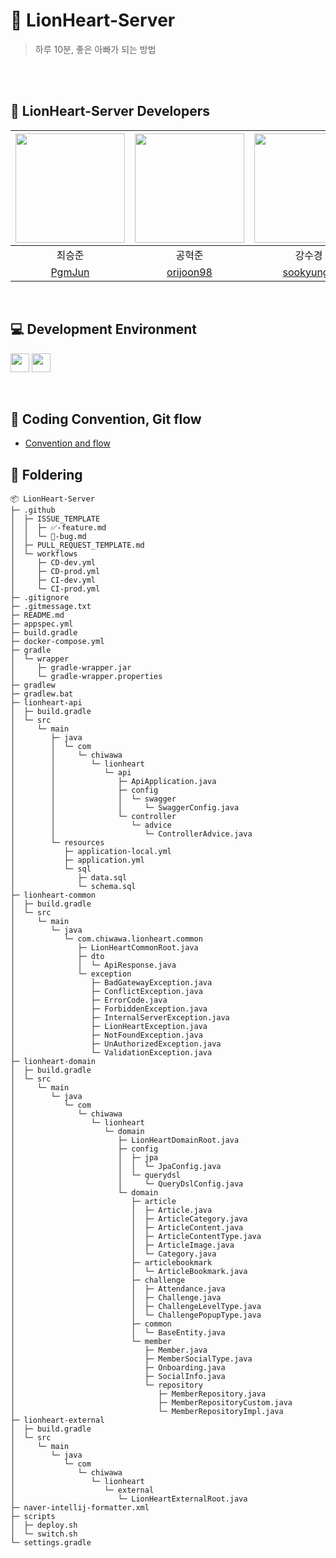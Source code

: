 # 🦁 LionHeart-Server

> 하루 10분, 좋은 아빠가 되는 방법


<br><br>
##  🍎 LionHeart-Server Developers



<img src="https://github.com/gosopt-LionHeart/LionHeart-Server/assets/64000241/08381e4c-15b5-42b9-8ffc-1e887e688f16" width="175"> | <img src="https://github.com/gosopt-LionHeart/LionHeart-Server/assets/64000241/08381e4c-15b5-42b9-8ffc-1e887e688f16" width="175"> | <img src="https://github.com/gosopt-LionHeart/LionHeart-Server/assets/64000241/08381e4c-15b5-42b9-8ffc-1e887e688f16" width="175"> |
:---------:|:----------:|:---------:|
최승준 | 공혁준 | 강수경 | 
[PgmJun](https://github.com/PgmJun) | [orijoon98](https://github.com/orijoon98) | [sookyungg](https://github.com/sookyungg) | 
<br>


## 💻 Development Environment

<img src ="https://img.shields.io/badge/spring-2.7.13-green?logo=spring" height="30"> <img src ="https://img.shields.io/badge/JAVA-11-white?logo=java" height="30"> 




<br>

## 📝 Coding Convention, Git flow
- [Convention and flow](https://www.notion.so/efe35fa22c0044b4bd4c0dd5ff014d04?pvs=4)


## 📒 Foldering

```
📦 LionHeart-Server
├─ .github
│  ├─ ISSUE_TEMPLATE
│  │  ├─ ✅-feature.md
│  │  └─ 🐞-bug.md
│  ├─ PULL_REQUEST_TEMPLATE.md
│  └─ workflows
│     ├─ CD-dev.yml
│     ├─ CD-prod.yml
│     ├─ CI-dev.yml
│     └─ CI-prod.yml
├─ .gitignore
├─ .gitmessage.txt
├─ README.md
├─ appspec.yml
├─ build.gradle
├─ docker-compose.yml
├─ gradle
│  └─ wrapper
│     ├─ gradle-wrapper.jar
│     └─ gradle-wrapper.properties
├─ gradlew
├─ gradlew.bat
├─ lionheart-api
│  ├─ build.gradle
│  └─ src
│     └─ main
│        ├─ java
│        │  └─ com
│        │     └─ chiwawa
│        │        └─ lionheart
│        │           └─ api
│        │              ├─ ApiApplication.java
│        │              ├─ config
│        │              │  └─ swagger
│        │              │     └─ SwaggerConfig.java
│        │              └─ controller
│        │                 └─ advice
│        │                    └─ ControllerAdvice.java
│        └─ resources
│           ├─ application-local.yml
│           ├─ application.yml
│           └─ sql
│              ├─ data.sql
│              └─ schema.sql
├─ lionheart-common
│  ├─ build.gradle
│  └─ src
│     └─ main
│        └─ java
│           └─ com.chiwawa.lionheart.common
│              ├─ LionHeartCommonRoot.java
│              ├─ dto
│              │  └─ ApiResponse.java
│              └─ exception
│                 ├─ BadGatewayException.java
│                 ├─ ConflictException.java
│                 ├─ ErrorCode.java
│                 ├─ ForbiddenException.java
│                 ├─ InternalServerException.java
│                 ├─ LionHeartException.java
│                 ├─ NotFoundException.java
│                 ├─ UnAuthorizedException.java
│                 └─ ValidationException.java
├─ lionheart-domain
│  ├─ build.gradle
│  └─ src
│     └─ main
│        └─ java
│           └─ com
│              └─ chiwawa
│                 └─ lionheart
│                    └─ domain
│                       ├─ LionHeartDomainRoot.java
│                       ├─ config
│                       │  ├─ jpa
│                       │  │  └─ JpaConfig.java
│                       │  └─ querydsl
│                       │     └─ QueryDslConfig.java
│                       └─ domain
│                          ├─ article
│                          │  ├─ Article.java
│                          │  ├─ ArticleCategory.java
│                          │  ├─ ArticleContent.java
│                          │  ├─ ArticleContentType.java
│                          │  ├─ ArticleImage.java
│                          │  └─ Category.java
│                          ├─ articlebookmark
│                          │  └─ ArticleBookmark.java
│                          ├─ challenge
│                          │  ├─ Attendance.java
│                          │  ├─ Challenge.java
│                          │  ├─ ChallengeLevelType.java
│                          │  └─ ChallengePopupType.java
│                          ├─ common
│                          │  └─ BaseEntity.java
│                          └─ member
│                             ├─ Member.java
│                             ├─ MemberSocialType.java
│                             ├─ Onboarding.java
│                             ├─ SocialInfo.java
│                             └─ repository
│                                ├─ MemberRepository.java
│                                ├─ MemberRepositoryCustom.java
│                                └─ MemberRepositoryImpl.java
├─ lionheart-external
│  ├─ build.gradle
│  └─ src
│     └─ main
│        └─ java
│           └─ com
│              └─ chiwawa
│                 └─ lionheart
│                    └─ external
│                       └─ LionHeartExternalRoot.java
├─ naver-intellij-formatter.xml
├─ scripts
│  ├─ deploy.sh
│  └─ switch.sh
└─ settings.gradle
```


